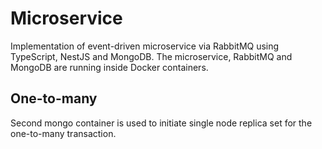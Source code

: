 # Microservice
Implementation of event-driven microservice via RabbitMQ using TypeScript, NestJS and MongoDB. The microservice, RabbitMQ and MongoDB are running inside Docker containers.

## One-to-many
Second mongo container is used to initiate single node replica set for the one-to-many transaction.
